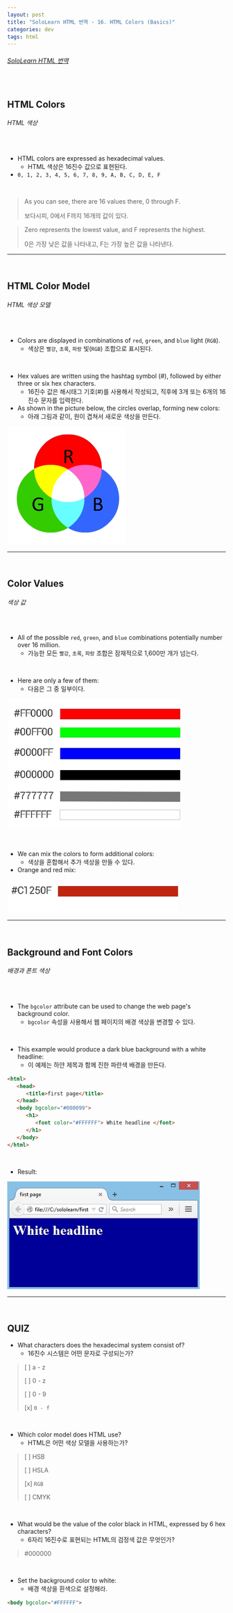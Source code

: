 ```yaml
---
layout: post
title: "SoloLearn HTML 번역 - 16. HTML Colors (Basics)"
categories: dev
tags: html
---
```


###### [SoloLearn HTML 번역](www.sololearn.com)

<br>

## HTML Colors

###### HTML 색상

<br>

- HTML colors are expressed as hexadecimal values.
  - HTML 색상은 16진수 값으로 표현된다.
- `0, 1, 2, 3, 4, 5, 6, 7, 8, 9, A, B, C, D, E, F`

<br>

> As you can see, there are 16 values there, 0 through F.
>
> 보다시피, 0에서 F까지 16개의 값이 있다.

> Zero represents the lowest value, and F represents the highest.
>
> 0은 가장 낮은 값을 나타내고, F는 가장 높은 값을 나타낸다.

------

<br>

## HTML Color Model

###### HTML 색상 모델

<br>

- Colors are displayed in combinations of `red`, `green`, and `blue` light (`RGB`).
  - 색상은 `빨강`, `초록`, `파랑` 빛(`RGB`) 조합으로 표시된다.

<br>

- Hex values are written using the hashtag symbol (#), followed by either three or six hex characters.
  - 16진수 값은 해시태그 기호(#)를 사용해서 작성되고, 직후에 3개 또는 6개의 16진수 문자를 입력한다.
- As shown in the picture below, the circles overlap, forming new colors:
  - 아래 그림과 같이, 원이 겹쳐서 새로운 색상을 만든다.

![sololearn img](/assets/img/sololearn-html-basics-16-01.png)

------

<br>

## Color Values

###### 색상 값

<br>

- All of the possible `red`, `green`, and `blue` combinations potentially number over 16 million.
  - 가능한 모든 `빨강`, `초록`, `파랑` 조합은 잠재적으로 1,600만 개가 넘는다.

<br>

- Here are only a few of them:
  - 다음은 그 중 일부이다.

![sololearn img](/assets/img/sololearn-html-basics-16-02.png)

<br>

- We can mix the colors to form additional colors:
  - 색상을 혼합해서 추가 색상을 만들 수 있다.
- Orange and red mix:

![sololearn img](/assets/img/sololearn-html-basics-16-03.png)

------

<br>

## Background and Font Colors

###### 배경과 폰트 색상

<br>

- The `bgcolor` attribute can be used to change the web page's background color.
  - `bgcolor` 속성을 사용해서 웹 페이지의 배경 색상을 변경할 수 있다.

<br>

- This example would produce a dark blue background with a white headline:
  - 이 예제는 하얀 제목과 함께 진한 파란색 배경을 만든다.

```html
<html>
   <head>
      <title>first page</title>
   </head>
   <body bgcolor="#000099">
      <h1>
         <font color="#FFFFFF"> White headline </font>
      </h1>
   </body>
</html>
```

<br>

- Result:

![sololearn img](/assets/img/sololearn-html-basics-16-04.jpeg)

------

<br>

## QUIZ

- What characters does the hexadecimal system consist of?
  - 16진수 시스템은 어떤 문자로 구성되는가?

> [ ] a - z
>
> [ ] 0 - z
>
> [ ] 0 - 9
>
> [x] `0 - f`

<br>

- Which color model does HTML use?
  - HTML은 어떤 색상 모델을 사용하는가?

> [ ] HSB
>
> [ ] HSLA
>
> [x] `RGB`
>
> [ ] CMYK

<br>

- What would be the value of the color black in HTML, expressed by 6 hex characters?
  - 6자리 16진수로 표현되는 HTML의 검정색 값은 무엇인가?

> \#000000

<br>

- Set the background color to white:
  - 배경 색상을 흰색으로 설정해라.

```html
<body bgcolor="#FFFFFF">
```

<br>
